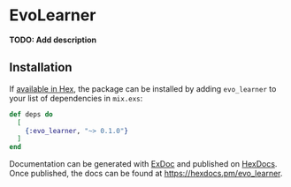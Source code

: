 # EvoLearner

**TODO: Add description**

## Installation

If [available in Hex](https://hex.pm/docs/publish), the package can be installed
by adding `evo_learner` to your list of dependencies in `mix.exs`:

```elixir
def deps do
  [
    {:evo_learner, "~> 0.1.0"}
  ]
end
```

Documentation can be generated with [ExDoc](https://github.com/elixir-lang/ex_doc)
and published on [HexDocs](https://hexdocs.pm). Once published, the docs can
be found at <https://hexdocs.pm/evo_learner>.

